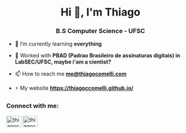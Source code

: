 <h1 align="center">Hi 👋, I'm Thiago</h1>
<h3 align="center">B.S Computer Science - UFSC</h3>

- 🌱 I’m currently learning **everything**

- 🔭 Worked with **PBAD (Padrao Brasileiro de assinaturas digitais) in LabSEC/UFSC, maybe i'am a cientist?**

- 📫 How to reach me **me@thiagocomelli.com**

- ⚡ My website **https://thiagoccomelli.github.io/**

<h3 align="left">Connect with me:</h3>
<p align="left">
<a href="https://linkedin.com/in/thiagoccomelli" target="blank"><img align="center" src="https://raw.githubusercontent.com/rahuldkjain/github-profile-readme-generator/master/src/images/icons/Social/linked-in-alt.svg" alt="thiagoccomelli" height="30" width="40" /></a>
<a href="https://instagram.com/thiagocomelli_" target="blank"><img align="center" src="https://raw.githubusercontent.com/rahuldkjain/github-profile-readme-generator/master/src/images/icons/Social/instagram.svg" alt="thiagocomelli_" height="30" width="40" /></a>
</p>
